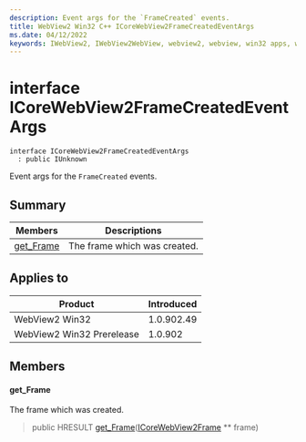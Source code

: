 ```yaml
---
description: Event args for the `FrameCreated` events.
title: WebView2 Win32 C++ ICoreWebView2FrameCreatedEventArgs
ms.date: 04/12/2022
keywords: IWebView2, IWebView2WebView, webview2, webview, win32 apps, win32, edge, ICoreWebView2, ICoreWebView2Controller, browser control, edge html, ICoreWebView2FrameCreatedEventArgs
---
```


# interface ICoreWebView2FrameCreatedEventArgs

```
interface ICoreWebView2FrameCreatedEventArgs
  : public IUnknown
```

Event args for the `FrameCreated` events.

## Summary

 Members                        | Descriptions
--------------------------------|---------------------------------------------
[get_Frame](#get_frame) | The frame which was created.

## Applies to

Product                         | Introduced
--------------------------------|---------------------------------------------
WebView2 Win32            |    1.0.902.49
WebView2 Win32 Prerelease |    1.0.902

## Members

#### get_Frame

The frame which was created.

> public HRESULT [get_Frame](#get_frame)([ICoreWebView2Frame](icorewebview2frame.md) ** frame)

